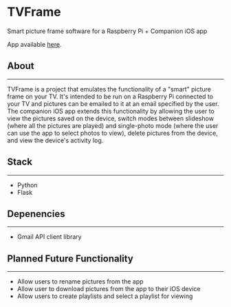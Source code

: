 # TVFrame
Smart picture frame software for a Raspberry Pi + Companion iOS app

App available [here](https://github.com/jdalamo/TVFrame_App).

## About
---
TVFrame is a project that emulates the functionality of a "smart" picture frame on your TV.  It's intended to be run on a Raspberry Pi connected to your TV and pictures can be emailed to it at an email specified by the user.  The companion iOS app extends this functionality by allowing the user to view the pictures saved on the device, switch modes between slideshow (where all the pictures are played) and single-photo mode (where the user can use the app to select photos to view), delete pictures from the device, and view the device's activity log.

## Stack
---
- Python
- Flask

## Depenencies
---
- Gmail API client library  

## Planned Future Functionality
---
- Allow users to rename pictures from the app
- Allow user to download pictures from the app to their iOS device
- Allow users to create playlists and select a playlist for viewing